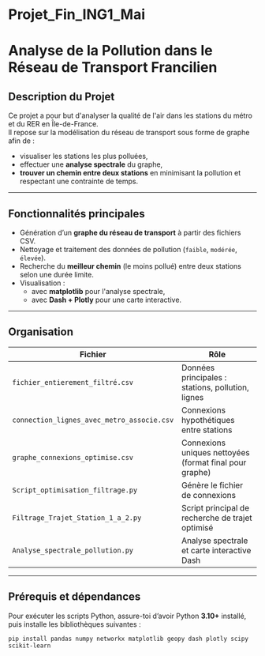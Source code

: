 # Projet_Fin_ING1_Mai

#  Analyse de la Pollution dans le Réseau de Transport Francilien

##  Description du Projet

Ce projet a pour but d'analyser la qualité de l'air dans les stations du métro et du RER en Île-de-France.  
Il repose sur la modélisation du réseau de transport sous forme de graphe afin de :
- visualiser les stations les plus polluées,
- effectuer une **analyse spectrale** du graphe,
- **trouver un chemin entre deux stations** en minimisant la pollution et respectant une contrainte de temps.

---

##  Fonctionnalités principales

- Génération d’un **graphe du réseau de transport** à partir des fichiers CSV.
- Nettoyage et traitement des données de pollution (`faible`, `modérée`, `élevée`).
- Recherche du **meilleur chemin** (le moins pollué) entre deux stations selon une durée limite.
- Visualisation :
  -  avec **matplotlib** pour l'analyse spectrale,
  -  avec **Dash + Plotly** pour une carte interactive.

---

##  Organisation

| Fichier | Rôle |
|--------|------|
| `fichier_entierement_filtré.csv` | Données principales : stations, pollution, lignes |
| `connection_lignes_avec_metro_associe.csv` | Connexions hypothétiques entre stations |
| `graphe_connexions_optimise.csv` | Connexions uniques nettoyées (format final pour graphe) |
| `Script_optimisation_filtrage.py` | Génère le fichier de connexions |
| `Filtrage_Trajet_Station_1_a_2.py` | Script principal de recherche de trajet optimisé |
| `Analyse_spectrale_pollution.py` | Analyse spectrale et carte interactive Dash |

---

##  Prérequis et dépendances

Pour exécuter les scripts Python, assure-toi d’avoir Python **3.10+** installé, puis installe les bibliothèques suivantes :

```bashq
pip install pandas numpy networkx matplotlib geopy dash plotly scipy scikit-learn

